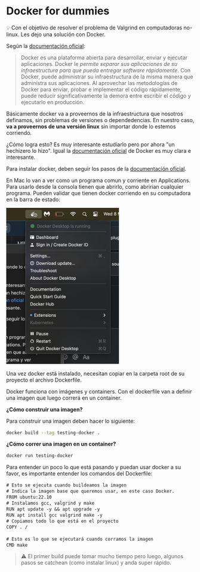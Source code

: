 # Docker for dummies

:bulb: Con el objetivo de resolver el problema de Valgrind en computadoras no-linux. Les dejo una solución con Docker.

Según la [documentación oficial](https://docs.docker.com/get-started/overview/):

> Docker es una plataforma abierta para desarrollar, enviar y ejecutar aplicaciones. Docker le *permite separar sus aplicaciones de su infraestructura para que pueda entregar software rápidamente*. Con Docker, puede administrar su infraestructura de la misma manera que administra sus aplicaciones. Al aprovechar las metodologías de Docker para enviar, probar e implementar el código rápidamente, puede reducir significativamente la demora entre escribir el código y ejecutarlo en producción.


Básicamente docker va a proveernos de la infraestructura que nosotros definamos, sin problemas de versiones o dependedencias. En nuestro caso, **va a proveernos de una versión linux** sin importar donde lo estemos corriendo. 

¿Cómo logra esto? Es muy interesante estudiarlo pero por ahora "un hechizero lo hizo". Igual la [documentación oficial](https://docs.docker.com/get-started/overview/) de Docker es muy clara e interesante. 

Para instalar docker, deben seguir los pasos de la [documentación oficial](https://docs.docker.com/get-docker/).

En Mac lo van a ver como un programa comun y corriente en Applications. Para usarlo desde la consola tienen que abrirlo, como abririan cualquier programa. Pueden validar que tienen docker corriendo en su computadora en la barra de estado: 

<img src="./docker-running-in-mac.png"  width="60%" height="30%">


Una vez docker está instalado, necesitan copiar en la carpeta root de su proyecto el archivo Dockerfile.

Docker funciona con imágenes y containers. Con el dockerfile van a definir una imagen que luego correrá en un container. 

**¿Cómo construir una imagen?**

Para construir una imagen deben hacer lo siguiente: 

```bash
docker build --tag testing-docker .
```

**¿Cómo correr una imagen en un container?**

```bash
docker run testing-docker
```

Para entender un poco lo que está pasando y puedan usar docker a su favor, es importante entender los comandos del Dockerfile: 

```Docker
# Esto se ejecuta cuando buildeamos la imagen
# Indica la imagen base que queremos usar, en este caso Docker. 
FROM ubuntu:22.10
# Instalamos gcc, valgrind y make 
RUN apt update -y && apt upgrade -y
RUN apt install gcc valgrind make -y
# Copiamos todo lo que está en el proyecto
COPY . /

# Esto es lo que se ejecutará cuando corramos la imagen
CMD make

```

> :warning: El primer build puede tomar mucho tiempo pero luego, algunos pasos se catchean (como instalar linux) y anda super rápido. 


